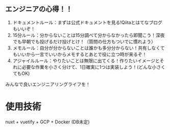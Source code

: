 ## エンジニアの心得！！
1. ドキュメントルール：まずは公式ドキュメントを見る!Qiitaとはてなブログもいいぞ！
1. 15分ルール：分からないことは15分調べて分からなかったら即聞こう！深夜でも早朝でも投げるだけ投げとけ！（質問の仕方もついでに慣れよう）
1. メモルール：自分が分からないことは誰かも多分分からない！共有しなくてもいいから一言でいいからメモするとあとで役に立つ時が来るぞ！
1. アジャイルルール：やりたいことは無限に出てくる！作りたいイメージとそれに必要な作業を小さく分けて、1日確実に1つは実装しよう！(どんな小さくてもOK)

みんなで良いエンジニアリングライフを！

# 使用技術
nuxt + vuetify + GCP + Docker (DB未定)